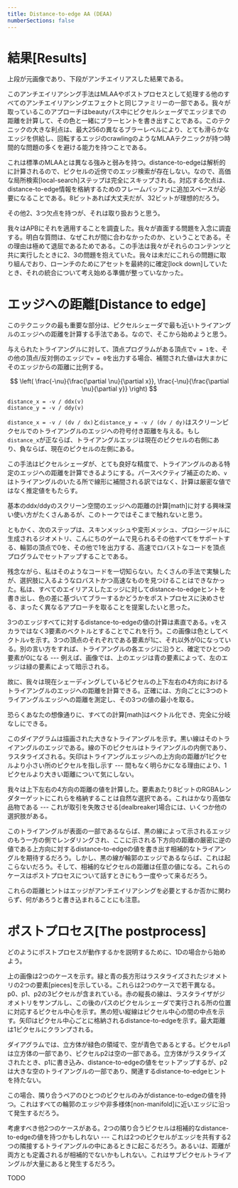 ```yaml
---
title: Distance-to-edge AA (DEAA)
numberSections: false
---
```

# 結果[Results]

上段が元画像であり、下段がアンチエイリアスした結果である。

このアンチエイリアシング手法はMLAAやポストプロセスとして処理する他のすべてのアンチエイリアシングエフェクトと同じファミリーの一部である。我々が取っているこのアプローチはbeautyパス中にピクセルシェーダでエッジまでの距離を計算して、その色と一緒にブラーヒントを書き出すことである。このテクニックの大きな利点は、最大256の異なるブラーレベルにより、とても滑らかなエッジを供給し、回転するエッジのcrawlingのようなMLAAテクニックが持つ時間的な問題の多くを避ける能力を持つことである。

これは標準のMLAAとは異なる強みと弱みを持つ。distance-to-edgeは解析的に計算されるので、ピクセルの近傍でのエッジ検索が存在しない。なので、高価な局所検索[local-search]ステップは完全にスキップされる。対応する欠点は、distance-to-edge情報を格納するためのフレームバッファに追加スペースが必要になることである。8ビットあれば大丈夫だが、32ビットが理想的だろう。


その他2、3つ欠点を持つが、それは取り扱おうと思う。

我々はAPBにそれを適用することを調査した。我々が直面する問題を入念に調査する。明白な質問は、なぜこれが間に合わなかったのか、ということである。その理由は極めて退屈であるためである。この手法は我々がそれらのコンテンツと共に実行したときに2、3の問題を抱えていた。我々は未だにこれらの問題に取り組んでおり、ローンチのためにアセットを最終的に確定[lock down]していたとき、それの統合について考え始める準備が整っていなかった。

# エッジへの距離[Distance to edge]

このテクニックの最も重要な部分は、ピクセルシェーダで最も近いトライアングルのエッジへの距離を計算する手法である。なので、そこから始めようと思う。

与えられたトライアングルに対して、頂点プログラムがある頂点で`v = 1`を、その他の頂点/反対側のエッジで`v = 0`を出力する場合、補間された値`v`は大まかにそのエッジからの距離に比例する。

<!-- p.5 -->

$$
\left( \frac{-\nu}{\frac{\partial \nu}{\partial x}}, \frac{-\nu}{\frac{\partial \nu}{\partial y}} \right)
$$

```hlsl
distance_x = -v / ddx(v)
distance_y = -v / ddy(v)
```

`distance_x = -v / (dv / dx)`と`distance_y = -v / (dv / dy)`はスクリーンピクセルでのトライアングルのエッジへの符号付き距離を与える。もし`distance_x`が正ならば、トライアングルエッジは現在のピクセルの右側にあり、負ならば、現在のピクセルの左側にある。

この手法はピクセルシェーダが、とても良好な精度で、トライアングルのある特定のエッジへの距離を計算できるようにする。パースペクティブ補正のため、`v`はトライアングルのいたる所で線形に補間される訳ではなく、計算は厳密な値ではなく推定値をもたらす。

基本のddx/ddyのスクリーン空間のエッジへの距離の計算[math]に対する興味深い使い方がたくさんあるが、このトークではそこまで触れないと思う。

ともかく、次のステップは、スキンメッシュや変形メッシュ、プロシージャルに生成されるジオメトリ、こんにちのゲームで見られるその他すべてをサポートする、輪郭の頂点で0を、その他で1を出力する、高速でロバストなコードを頂点プログラムでセットアップすることである。

<!-- p.6 -->

残念ながら、私はそのようなコードを一切知らない。たくさんの手法で実験したが、選択肢に入るようなロバストかつ高速なものを見つけることはできなかった。私は、すべてのエイリアスしたエッジに対してdistance-to-edgeヒントを書き出し、色の差に基づいてブラーするかどうかをポストプロセスに決めさせる、まったく異なるアプローチを取ることを提案したいと思った。

3つのエッジすべてに対するdistance-to-edgeの値の計算は素直である。`v`をスカラではなく3要素のベクトルとすることでこれを行う。この画像は色としてベクトル`v`を示す。3つの頂点のそれぞれである要素が1に、それ以外が0になっている。別の言い方をすれば、トライアングルの各エッジに沿うと、確定でひとつの要素が0になる --- 例えば、画像では、上のエッジは青の要素によって、左のエッジは緑の要素によって暗示される。

故に、我々は現在シェーディングしているピクセルの上下左右の4方向におけるトライアングルのエッジへの距離を計算できる。正確には、方向ごとに3つのトライアングルエッジへの距離を測定し、その3つの値の最小を取る。

恐らくあなたの想像通りに、すべての計算[math]はベクトル化でき、完全に分岐なしにできる。

<!-- p.7 -->

このダイアグラムは描画された大きなトライアングルを示す。黒い線はそのトライアングルのエッジである。線の下のピクセルはトライアングルの内側であり、ラスタライズされる。矢印はトライアングルエッジへの上方向の距離が1ピクセルより小さい所のピクセルを指し示す --- 間もなく明らかになる理由により、1ピクセルより大きい距離について気にしない。

我々は上下左右の4方向の距離の値を計算した。要素あたり8ビットのRGBAレンダターゲットにこれらを格納することは自然な選択である。これはかなり高価な品物である --- これが取引を失敗させる[dealbreaker]場合には、いくつか他の選択肢がある。

このトライアングルが表面の一部であるならば、黒の線によって示されるエッジのもう一方の側でレンダリングされ、ここに示される下方向の距離の厳密に逆の値である上方向に対するdistance-to-edgeの値を書き出す相補的なトライアングルを期待するだろう。しかし、黒の線が輪郭のエッジであるならば、これは起こらないだろう。そして、相補的なピクセルの距離は任意の値になる。これらのケースはポストプロセスについて話すときにもう一度やって来るだろう。

これらの距離ヒントはエッジがアンチエイリアシングを必要とするか否かに関わらず、何があろうと書き込まれることにも注意。

# ポストプロセス[The postprocess]

どのようにポストプロセスが動作するかを説明するために、1Dの場合から始めよう。

上の画像は2つのケースを示す。緑と青の長方形はラスタライズされたジオメトリの2つの要素[pieces]を示している。これらは2つのケースで若干異なる。p0、p1、p2の3ピクセルが含まれている。赤の縦長の線は、ラスタライザがジオメトリをサンプルし、この後のパスのピクセルシェーダで実行される所の位置に対応するピクセル中心を示す。黒の短い縦線はピクセル中心の間の中点を示す。矢印はピクセル中心ごとに格納されるdistance-to-edgeを示す。最大距離は1ピクセルにクランプされる。

ダイアグラムでは、立方体が緑色の領域で、空が青色であるとする。ピクセルp1は立方体の一部であり、ピクセルp2は空の一部である。立方体がラスタライズされたとき、p1に書き込み、distance-to-edgeの値をセットアップするが、p2は大きな空のトライアングルの一部であり、関連するdistance-to-edgeヒントを持たない。

この場合、隣り合うペアのひとつのピクセルのみがdistance-to-edgeの値を持つ。これはすべての輪郭のエッジや非多様体[non-manifold]に近いエッジに沿って発生するだろう。

考慮すべき他2つのケースがある。2つの隣り合うピクセルは相補的なdistance-to-edgeの値を持つかもしれない --- これは2つのピクセルがエッジを共有する2つの隣接するトライアングルの中にあるときに起こるだろう。あるいは、距離が両方とも定義されるが相補的でないかもしれない。これはサブピクセルトライアングルが大量にあると発生するだろう。

<!-- p.9 -->

TODO
